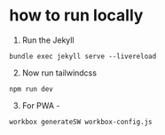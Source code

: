 # how to run locally

1. Run the Jekyll

```
bundle exec jekyll serve --livereload
```

2. Now run tailwindcss

```
npm run dev
```

3. For PWA -
```
workbox generateSW workbox-config.js
```